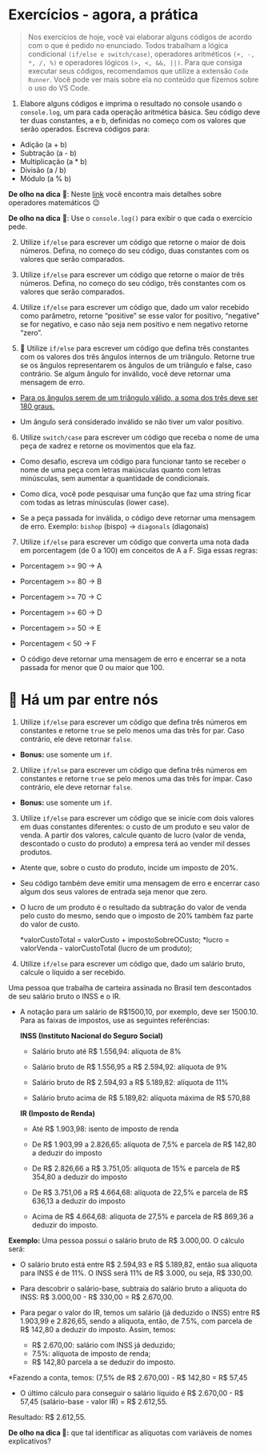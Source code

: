 # Exercícios - agora, a prática

> Nos exercícios de hoje, você vai elaborar alguns códigos de acordo com o que é pedido no enunciado. Todos trabalham a lógica condicional `(if/else e switch/case)`, operadores aritméticos `(+, -, *, /, %)` e operadores lógicos `(>, <, &&, ||)`. Para que consiga executar seus códigos, recomendamos que utilize a extensão `Code Runner`. Você pode ver mais sobre ela no conteúdo que fizemos sobre o uso do VS Code.

1. Elabore alguns códigos e imprima o resultado no console usando o `console.log`, um para cada operação aritmética básica. Seu código deve ter duas constantes, a e b, definidas no começo com os valores que serão operados. Escreva códigos para:

* Adição (a + b)
* Subtração (a - b)
* Multiplicação (a * b)
* Divisão (a / b)
* Módulo (a % b)

**De olho na dica** 👀: Neste [link](https://developer.mozilla.org/pt-BR/docs/Learn/JavaScript/First_steps/Math) você encontra mais detalhes sobre operadores matemáticos 😉

**De olho na dica** 👀: Use o `console.log()` para exibir o que cada o exercício pede.

2. Utilize `if/else` para escrever um código que retorne o maior de dois números. Defina, no começo do seu código, duas constantes com os valores que serão comparados.

3. Utilize `if/else` para escrever um código que retorne o maior de três números. Defina, no começo do seu código, três constantes com os valores que serão comparados.

4. Utilize `if/else` para escrever um código que, dado um valor recebido como parâmetro, retorne “positive” se esse valor for positivo, “negative” se for negativo, e caso não seja nem positivo e nem negativo retorne “zero”.

5. 🚀 Utilize `if/else` para escrever um código que defina três constantes com os valores dos três ângulos internos de um triângulo. Retorne true se os ângulos representarem os ângulos de um triângulo e false, caso contrário. Se algum ângulo for inválido, você deve retornar uma mensagem de erro.
  * [Para os ângulos serem de um triângulo válido, a soma dos três deve ser 180 graus.](https://blogdoenem.com.br/triangulos-propriedades/)

  * Um ângulo será considerado inválido se não tiver um valor positivo.

6. Utilize `switch/case` para escrever um código que receba o nome de uma peça de xadrez e retorne os movimentos que ela faz.

  * Como desafio, escreva um código para funcionar tanto se receber o nome de uma peça com letras maiúsculas quanto com letras minúsculas, sem aumentar a quantidade de condicionais.

  * Como dica, você pode pesquisar uma função que faz uma string ficar com todas as letras minúsculas (lower case).

  * Se a peça passada for inválida, o código deve retornar uma mensagem de erro.
  Exemplo: `bishop` (bispo) -> `diagonals` (diagonais)

7. Utilize `if/else` para escrever um código que converta uma nota dada em porcentagem (de 0 a 100) em conceitos de A a F. Siga essas regras:

  * Porcentagem >= 90 -> A
  * Porcentagem >= 80 -> B
  * Porcentagem >= 70 -> C
  * Porcentagem >= 60 -> D
  * Porcentagem >= 50 -> E
  * Porcentagem < 50 -> F
  
  * O código deve retornar uma mensagem de erro e encerrar se a nota passada for menor que 0 ou maior que 100.

# 🚀 Há um par entre nós

1. Utilize `if/else` para escrever um código que defina três números em constantes e retorne `true` se pelo menos uma das três for par. Caso contrário, ele deve retornar `false`.
  * **Bonus:** use somente um `if`.

2. Utilize `if/else` para escrever um código que defina três números em constantes e retorne `true` se pelo menos uma das três for ímpar. Caso contrário, ele deve retornar `false`.
  * **Bonus:** use somente um `if`.

3. Utilize `if/else` para escrever um código que se inicie com dois valores em duas constantes diferentes: o custo de um produto e seu valor de venda. A partir dos valores, calcule quanto de lucro (valor de venda, descontado o custo do produto) a empresa terá ao vender mil desses produtos.

  * Atente que, sobre o custo do produto, incide um imposto de 20%.

  * Seu código também deve emitir uma mensagem de erro e encerrar caso algum dos seus valores de entrada seja menor que zero.

  * O lucro de um produto é o resultado da subtração do valor de venda pelo custo do mesmo, sendo que o imposto de 20% também faz parte do valor de custo.

    *valorCustoTotal = valorCusto + impostoSobreOCusto;
    *lucro = valorVenda - valorCustoTotal (lucro de um produto);

4. Utilize `if/else` para escrever um código que, dado um salário bruto, calcule o líquido a ser recebido.

Uma pessoa que trabalha de carteira assinada no Brasil tem descontados de seu salário bruto o INSS e o IR.

  * A notação para um salário de R$1500,10, por exemplo, deve ser 1500.10. Para as faixas de impostos, use as seguintes referências:

    **INSS (Instituto Nacional do Seguro Social)**

      * Salário bruto até R$ 1.556,94: alíquota de 8%

      * Salário bruto de R$ 1.556,95 a R$ 2.594,92: alíquota de 9%

      * Salário bruto de R$ 2.594,93 a R$ 5.189,82: alíquota de 11%

      * Salário bruto acima de R$ 5.189,82: alíquota máxima de R$ 570,88

    **IR (Imposto de Renda)**

      * Até R$ 1.903,98: isento de imposto de renda

      * De R$ 1.903,99 a 2.826,65: alíquota de 7,5% e parcela de R$ 142,80 a deduzir do imposto

      * De R$ 2.826,66 a R$ 3.751,05: alíquota de 15% e parcela de R$ 354,80 a deduzir do imposto

      * De R$ 3.751,06 a R$ 4.664,68: alíquota de 22,5% e parcela de R$ 636,13 a deduzir do imposto

      * Acima de R$ 4.664,68: alíquota de 27,5% e parcela de R$ 869,36 a deduzir do imposto.

**Exemplo:** Uma pessoa possui o salário bruto de R$ 3.000,00. O cálculo será:

  * O salário bruto está entre R$ 2.594,93 e R$ 5.189,82, então sua alíquota para INSS é de 11%. O INSS será 11% de R$ 3.000, ou seja, R$ 330,00.

  * Para descobrir o salário-base, subtraia do salário bruto a alíquota do INSS: R$ 3.000,00 - R$ 330,00 = R$ 2.670,00.

  * Para pegar o valor do IR, temos um salário (já deduzido o INSS) entre R$ 1.903,99 e 2.826,65, sendo a alíquota, então, de 7.5%, com parcela de R$ 142,80 a deduzir do imposto. Assim, temos:

    * R$ 2.670,00: salário com INSS já deduzido;
    * 7.5%: alíquota de imposto de renda;
    * R$ 142,80 parcela a se deduzir do imposto.

  *Fazendo a conta, temos: (7,5% de R$ 2.670,00) - R$ 142,80 = R$ 57,45

  * O último cálculo para conseguir o salário líquido é R$ 2.670,00 - R$ 57,45 (salário-base - valor IR) = R$ 2.612,55.

Resultado: R$ 2.612,55.

**De olho na dica 👀:** que tal identificar as alíquotas com variáveis de nomes explicativos?

